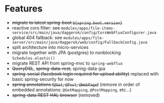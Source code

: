 # Features

- ~~migrate to latest spring-boot `${spring.boot.version}`~~
- reactive cors filter: see `modules/apps/file-items-service/src/main/java/daggerok/config/CorsWebFluxConfigurer.java`
- global 404 fallback: see `modules/apps/file-server/src/main/java/daggerok/web/config/FallbackConfig.java`
- split architecture into micro-services
- migrate together with JPA (postgres) to nonblocking `Schedules.elastic()`
- migrate REST API from spring-mvc to `spring-webflux`
- ~~QueryDSL~~, ~~spring-data-rest,~~ spring-data-jpa
- ~~spring-social (facebook login required for upload ability)~~ replaced with basic spring-security for now
- ~~spring annotations (`@Get`, `@Post`, `@WebPage`)~~ (remove in order of embedded annotations: `@GetMapping`, `@PostMapping`, etc...)
- ~~spring-data REST HAL browser~~ (removed)
